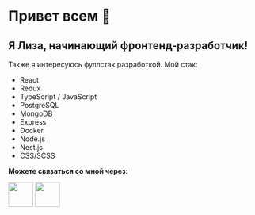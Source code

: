 # Привет всем 👋
## Я Лиза, начинающий фронтенд-разработчик!
Также я интересуюсь фуллстак разработкой. Мой стак:
* React
* Redux
* TypeScript / JavaScript
* PostgreSQL
* MongoDB
* Express
* Docker
* Node.js
* Nest.js
* CSS/SCSS

**Можете связаться со мной через:**

<img src="https://github.com/seyelich/seyelich/assets/98465083/c190d98d-c67e-466a-8bc4-cfc9f340898e" width="50">
<img src="https://github.com/seyelich/seyelich/assets/98465083/f4fbfdef-2b07-452d-853e-35777f8ff857" width="50">

<!--
**seyelich/seyelich** is a ✨ _special_ ✨ repository because its `README.md` (this file) appears on your GitHub profile.

Here are some ideas to get you started:

- 🔭 I’m currently working on ...
- 🌱 I’m currently learning ...
- 👯 I’m looking to collaborate on ...
- 🤔 I’m looking for help with ...
- 💬 Ask me about ...
- 📫 How to reach me: ...
- 😄 Pronouns: ...
- ⚡ Fun fact: ...
-->
